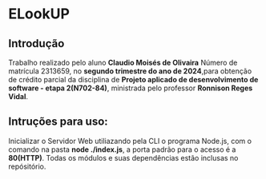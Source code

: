 # ELookUP
## Introdução
Trabalho realizado pelo aluno **Claudio Moisés de Olivaira** Número de matrícula 2313659, no **segundo trimestre do ano de 2024**,para obtenção de crédito parcial da disciplina de **Projeto aplicado de desenvolvimento de software - etapa 2(N702-84)**, ministrada pelo professor **Ronnison Reges Vidal**.
## Intruções para uso:
Inicializar o Servidor Web utiliazando pela CLI o programa Node.js, com o comando na pasta **node ./index.js**, a porta padrão para o acesso  é a **80(HTTP)**. Todas os módulos e suas dependências estão inclusas no repósitório. 
